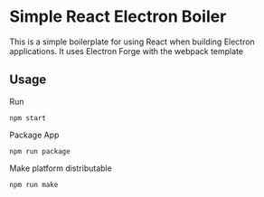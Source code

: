 # Simple React Electron Boiler

This is a simple boilerplate for using React when building Electron applications. It uses Electron Forge with the webpack template

## Usage

Run

```
npm start
```

Package App

```
npm run package
```

Make platform distributable

```
npm run make
```
